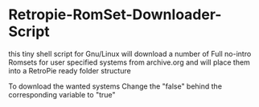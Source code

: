 # Retropie-RomSet-Downloader-Script
this tiny shell script for Gnu/Linux will download a number of Full no-intro Romsets for user specified systems from archive.org and will place them into a RetroPie ready folder structure


To download the wanted systems Change the "false" behind the corresponding variable to "true"
